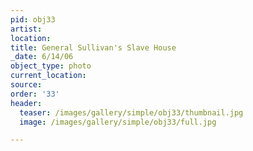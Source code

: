 ```yaml
---
pid: obj33
artist:
location:
title: General Sullivan's Slave House
_date: 6/14/06
object_type: photo
current_location:
source:
order: '33'
header:
  teaser: /images/gallery/simple/obj33/thumbnail.jpg
  image: /images/gallery/simple/obj33/full.jpg

---
```

